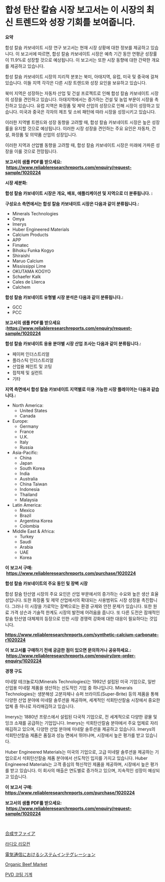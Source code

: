 <p><h1>합성 탄산 칼슘 시장 보고서는 이 시장의 최신 트렌드와 성장 기회를 보여줍니다.</h1></p><p><strong>요약</strong></p>
<p><p>합성 칼슘 카보네이트 시장 연구 보고서는 현재 시장 상황에 대한 정보를 제공하고 있습니다. 이 보고서에 따르면, 합성 칼슘 카보네이트 시장은 예측 기간 동안 연평균 성장률이 11.9%로 성장할 것으로 예상됩니다. 이 보고서는 또한 시장 동향에 대한 간략한 개요를 제공하고 있습니다.</p><p>합성 칼슘 카보네이트 시장의 지리적 분포는 북미, 아태지역, 유럽, 미국 및 중국에 걸쳐 있습니다. 이들 지역 각각은 다른 시장 트렌드와 성장 요인을 보유하고 있습니다.</p><p>북미 지역은 성장하는 자동차 산업 및 건설 프로젝트로 인해 합성 칼슘 카보네이트 시장의 성장을 견인하고 있습니다. 아태지역에서는 증가하는 건설 및 농업 부문이 시장을 촉진하고 있습니다. 유럽 지역은 화장품 및 제약 산업의 성장으로 인해 시장이 성장하고 있습니다. 미국과 중국은 각자의 제조 및 소비 패턴에 따라 시장을 성장시키고 있습니다.</p><p>이러한 지역별 트렌드와 성장 동향을 고려할 때, 합성 칼슘 카보네이트 시장은 높은 성장률을 유지할 것으로 예상됩니다. 이러한 시장 성장을 견인하는 주요 요인은 자동차, 건설, 화장품 및 의약품 산업의 성장입니다.</p><p>이러한 지역과 산업별 동향을 고려할 때, 합성 칼슘 카보네이트 시장은 미래에 가파른 성장을 이룰 것으로 전망됩니다.</p></p>
<p><strong>보고서의 샘플 PDF를 받으세요: &nbsp;<a href="https://www.reliableresearchreports.com/enquiry/request-sample/1020224">https://www.reliableresearchreports.com/enquiry/request-sample/1020224</a></strong></p>
<p><strong>시장 세분화:</strong></p>
<p><strong> 합성 칼슘 카보네이트 시장은 개요, 배포, 애플리케이션 및 지역으로 더 분류됩니다. :</strong></p>
<p><strong>구성요소 측면에서는 합성 칼슘 카보네이트 시장은 다음과 같이 분류됩니다.:</strong></p>
<p><ul><li>Minerals Technologies</li><li>Omya</li><li>Imerys</li><li>Huber Engineered Materials</li><li>Calcium Products</li><li>APP</li><li>Fimatec</li><li>Bihoku Funka Kogyo</li><li>Shiraishi</li><li>Maruo Calcium</li><li>Mississippi Lime</li><li>OKUTAMA KOGYO</li><li>Schaefer Kalk</li><li>Cales de Llierca</li><li>Calchem</li></ul></p>
<p><strong> 합성 칼슘 카보네이트 유형별 시장 분석은 다음과 같이 분류됩니다.:</strong></p>
<p><ul><li>GCC</li><li>PCC</li></ul></p>
<p><strong>보고서의 샘플 PDF를 받으세요 :<a href="https://www.reliableresearchreports.com/enquiry/request-sample/1020224">https://www.reliableresearchreports.com/enquiry/request-sample/1020224</a></strong></p>
<p><strong> 합성 칼슘 카보네이트 응용 분야별 시장 산업 조사는 다음과 같이 분류됩니다.:</strong></p>
<p><ul><li>페이퍼 인더스트리얼</li><li>플라스틱 인더스트리얼</li><li>산업용 페인트 및 코팅</li><li>접착제 및 실런트</li><li>기타</li></ul></p>
<p><strong>지역 측면에서 합성 칼슘 카보네이트 지역별로 이용 가능한 시장 플레이어는 다음과 같습니다.:</strong></p>
<p><ul>
    <li>
        North America:
        <ul>
            <li>United States</li>
            <li>Canada</li>
        </ul>
    </li>
    <li>
        Europe:
        <ul>
            <li>Germany</li>
            <li>France</li>
            <li>U.K.</li>
            <li>Italy</li>
            <li>Russia</li>
        </ul>
    </li>
    <li>
        Asia-Pacific:
        <ul>
            <li>China</li>
            <li>Japan</li>
            <li>South Korea</li>
            <li>India</li>
            <li>Australia</li>
            <li>China Taiwan</li>
            <li>Indonesia</li>
            <li>Thailand</li>
            <li>Malaysia</li>
        </ul>
    </li>
    <li>
        Latin America:
        <ul>
            <li>Mexico</li>
            <li>Brazil</li>
            <li>Argentina Korea</li>
            <li>Colombia</li>
        </ul>
    </li>
    <li>
        Middle East & Africa:
        <ul>
            <li>Turkey</li>
            <li>Saudi</li>
            <li>Arabia</li>
            <li>UAE</li>
            <li>Korea</li>
        </ul>
    </li>
    </ul></p>
<p><strong>이 보고서 구매: &nbsp;<a href="https://www.reliableresearchreports.com/purchase/1020224">https://www.reliableresearchreports.com/purchase/1020224</a></strong></p>
<p><strong>합성 칼슘 카보네이트의 주요 동인 및 장벽 시장</strong></p>
<p><p>합성 칼슘 탄산염 시장의 주요 요인은 산업 부문에서의 증가하는 수요와 높은 생산 효율성입니다. 또한 화장품 및 제약 산업에서의 확대되는 사용범위도 시장 성장을 촉진합니다. 그러나 이 시장을 가로막는 장벽으로는 환경 규제와 안전 문제가 있습니다. 또한 원료 가격 상슨과 기술적 한계도 시장의 발전에 어려움을 줍니다. 또 다른 도전은 잠재적인 칼슘 탄산염 대체제의 등장으로 인한 시장 경쟁력 강화에 대한 대응이 필요하다는 것입니다.</p></p>
<p><strong><a href="https://www.reliableresearchreports.com/synthetic-calcium-carbonate-r1020224">https://www.reliableresearchreports.com/synthetic-calcium-carbonate-r1020224</a></strong></p>
<p><strong>이 보고서를 구매하기 전에 궁금한 점이 있으면 문의하거나 공유하세요.: &nbsp;<a href="https://www.reliableresearchreports.com/enquiry/pre-order-enquiry/1020224">https://www.reliableresearchreports.com/enquiry/pre-order-enquiry/1020224</a></strong></p>
<p><strong>경쟁 구도</strong></p>
<p><p>미네랄 테크놀로지(Minerals Technologies)는 1992년 설립된 미국 기업으로, 일반 산업용 미네랄 제품을 생산하는 선도적인 기업 중 하나입니다. Minerals Technologies는 생분해성 고분자체나 슈퍼 브라이트(Super-Brite) 등의 제품을 통해 다양한 산업 분야에 미네랄 솔루션을 제공하며, 세계적인 석회탄산칼슘 시장에서 중요한 업체 중 하나로 자리매김하고 있습니다.</p><p>Imerys는 1880년 프랑스에서 설립된 다국적 기업으로, 전 세계적으로 다양한 광물 및 잉크 소재를 공급하는 기업입니다. Imerys는 석회탄산칼슘 분야에서 주요 업체로 자리매김하고 있으며, 다양한 산업 분야에 미네랄 솔루션을 제공하고 있습니다. Imerys의 석회탄산칼슘 제품은 품질과 성능 면에서 뛰어나며, 시장에서 높은 평가를 받고 있습니다.</p><p>Huber Engineered Materials는 미국의 기업으로, 고급 미네랄 솔루션을 제공하는 기업으로서 석회탄산칼슘 제품 분야에서 선도적인 입지를 가지고 있습니다. Huber Engineered Materials는 고객 중심의 혁신적인 제품을 제공하며, 시장에서 높은 평가를 받고 있습니다. 이 회사의 매출은 연도별로 증가하고 있으며, 지속적인 성장이 예상되고 있습니다.</p></p>
<p><strong>이 보고서 구매: &nbsp; <a href="https://www.reliableresearchreports.com/purchase/1020224">https://www.reliableresearchreports.com/purchase/1020224</a></strong></p>
<p><strong>보고서의 샘플 PDF를 받으세요: &nbsp;<a href="https://www.reliableresearchreports.com/enquiry/request-sample/1020224">https://www.reliableresearchreports.com/enquiry/request-sample/1020224</a></strong><strong></strong></p>
<p>&nbsp;</p>
<p><p><a href="https://github.com/MosesSpinka1914/Market-Research-Report-List-1/blob/main/365373718139.md">合成サファイア</a></p><p><a href="https://github.com/vss5505pa7z1p/Market-Research-Report-List-1/blob/main/569741316289.md">라디오 리모컨</a></p><p><a href="https://github.com/lababdou/Market-Research-Report-List-3/blob/main/571161418140.md">電気通信におけるシステムインテグレーション</a></p><p><a href="https://github.com/joannesouthgate/Market-Research-Report-List-2/blob/main/organic-beef-market.md">Organic Beef Market</a></p><p><a href="https://github.com/FelipeGrrady654556/Market-Research-Report-List-1/blob/main/963178816288.md">PVD 코팅 기계</a></p></p>